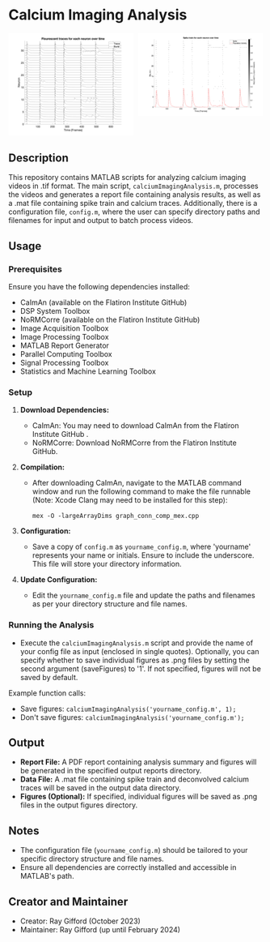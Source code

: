 # Calcium Imaging Analysis

<div style="display: flex; width: 100%;">
   <div style="flex: 1; padding-right: 5px;">
     <img src="/exampleTraceOutput.png" alt="Trace" style="width: 100%; height: auto;">
   </div>
   <div style="flex: 1; padding-left: 5px;">
     <img src="/exampleRasterOutput.png" alt="Raster" style="width: 100%; height: auto;">
   </div>
</div>


## Description
This repository contains MATLAB scripts for analyzing calcium imaging videos in .tif format. The main script, `calciumImagingAnalysis.m`, processes the videos and generates a report file containing analysis results, as well as a .mat file containing spike train and calcium traces. Additionally, there is a configuration file, `config.m`, where the user can specify directory paths and filenames for input and output to batch process videos.

## Usage

### Prerequisites
Ensure you have the following dependencies installed:
- CaImAn (available on the Flatiron Institute GitHub)
- DSP System Toolbox
- NoRMCorre (available on the Flatiron Institute GitHub)
- Image Acquisition Toolbox
- Image Processing Toolbox
- MATLAB Report Generator
- Parallel Computing Toolbox
- Signal Processing Toolbox
- Statistics and Machine Learning Toolbox

### Setup
1. **Download Dependencies:**
   - CaImAn: You may need to download CaImAn from the Flatiron Institute GitHub .
   - NoRMCorre: Download NoRMCorre from the Flatiron Institute GitHub.

2. **Compilation:**
   - After downloading CaImAn, navigate to the MATLAB command window and run the following command to make the file runnable (Note: Xcode Clang may need to be installed for this step):
     ```
     mex -O -largeArrayDims graph_conn_comp_mex.cpp
     ```

3. **Configuration:**
   - Save a copy of `config.m` as `yourname_config.m`, where 'yourname' represents your name or initials. Ensure to include the underscore. This file will store your directory information.

4. **Update Configuration:**
   - Edit the `yourname_config.m` file and update the paths and filenames as per your directory structure and file names.

### Running the Analysis
- Execute the `calciumImagingAnalysis.m` script and provide the name of your config file as input (enclosed in single quotes). Optionally, you can specify whether to save individual figures as .png files by setting the second argument (saveFigures) to '1'. If not specified, figures will not be saved by default.

Example function calls:
- Save figures: `calciumImagingAnalysis('yourname_config.m', 1);`
- Don't save figures: `calciumImagingAnalysis('yourname_config.m');`

## Output
- **Report File:** A PDF report containing analysis summary and figures will be generated in the specified output reports directory.
- **Data File:** A .mat file containing spike train and deconvolved calcium traces will be saved in the output data directory.
- **Figures (Optional):** If specified, individual figures will be saved as .png files in the output figures directory.

## Notes
- The configuration file (`yourname_config.m`) should be tailored to your specific directory structure and file names.
- Ensure all dependencies are correctly installed and accessible in MATLAB's path.

## Creator and Maintainer
- Creator: Ray Gifford (October 2023)
- Maintainer: Ray Gifford (up until February 2024)
